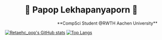 <h1 align="center">
  👾 Papop Lekhapanyaporn 👾
</h1>
<p align="right">**CompSci Student @RWTH Aachen University**</p>

[![Retaehc_pop's GitHub stats](https://github-readme-stats.vercel.app/api?username=Retaehc-pop&show_icons=true&theme=cobalt)](https://github.com/Retaehc-pop/github-readme-stats)
[![Top Langs](https://github-readme-stats.vercel.app/api/top-langs/?username=Retaehc-pop&langs_count=8&layout=compact&theme=cobalt)](https://github.com/Retaehc-pop/github-readme-stats)
